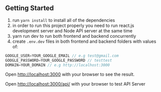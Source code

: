


## Getting Started

1. run `yarn install` to install all of the dependencies
2. in order to run this project properly you need to run react.js development server and Node API server at the same time
3. yarn run dev to run both frontend and backend concurrently
5. create `.env.dev` files in both frontend and backend folders with values of:

```javascript
GOOGLE_USER=YOUR_GOOGLE_EMAIL // e.g test@gmail.com
GOOGLE_PASSWORD=YOUR_GOOGLE_PASSWORD // testtest
DOMAIN=YOUR_DOMAIN // e.g http://localhost:3000
```

Open [http://localhost:3000](http://localhost:3000) with your browser to see the result.


Open [http://localhost:3000/api/](http://localhost:3000/api/) with your browser to test API Server

